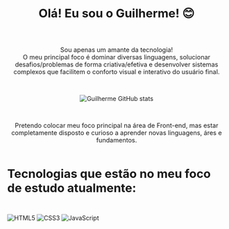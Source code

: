 <div style="display: flex; justify-content: center; align-items: auto">
    <h3 style="font-size: 1.7rem">Olá! Eu sou o Guilherme! 😊</h3>
</div>

<br>

 <p style="font-size: 10.8pt; text-align: center;">Sou apenas um amante da tecnologia! <br> O meu principal foco é dominar diversas linguagens, solucionar desafios/problemas de forma criativa/efetiva e desenvolver sistemas complexos que facilitem o conforto visual e interativo do usuário final.</p>

 <br>

 <span style="display: flex; justify-content: center;">![Guilherme GitHub stats](https://github-readme-stats.vercel.app/api?username=JustGuif&show_icons=true&theme=radical)</span>

<br>

 <p style="font-size: 10.8pt; text-align: center;">Pretendo colocar meu foco principal na área de Front-end, mas estar completamente disposto e curioso a aprender novas linguagens, áres e fundamentos.</p>

 <div style="display: flex; justify-content: center; align-items: auto">
     <h3 style="font-size: 1.7rem">Tecnologias que estão no meu foco de estudo atualmente:</h3>
 </div>

 <div style="align-center"><br/>
    <img align="center "src="https://img.shields.io/badge/HTML5-E34F26?style=for-the-badge&logo=html5&logoColor=white" alt="HTML5"/>
    <img align="center "src="https://img.shields.io/badge/CSS3-1572B6?style=for-the-badge&logo=css3&logoColor=white" alt="CSS3"/>
    <img align="center "src="https://img.shields.io/badge/JavaScript-F7DF1E?style=for-the-badge&logo=javascript&logoColor=black" alt="JavaScript"/>
 </div>
 <br>
